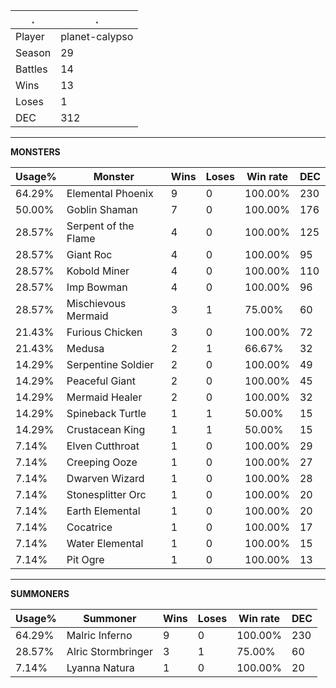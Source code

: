 .|.
|-|-
Player|planet-calypso
Season|29
Battles|14
Wins|13
Loses|1
DEC|312

---
**MONSTERS**

Usage%|Monster|Wins|Loses|Win rate|DEC|
-|-|-|-|-|-|
64.29%|Elemental Phoenix|9|0|100.00%|230|
50.00%|Goblin Shaman|7|0|100.00%|176|
28.57%|Serpent of the Flame|4|0|100.00%|125|
28.57%|Giant Roc|4|0|100.00%|95|
28.57%|Kobold Miner|4|0|100.00%|110|
28.57%|Imp Bowman|4|0|100.00%|96|
28.57%|Mischievous Mermaid|3|1|75.00%|60|
21.43%|Furious Chicken|3|0|100.00%|72|
21.43%|Medusa|2|1|66.67%|32|
14.29%|Serpentine Soldier|2|0|100.00%|49|
14.29%|Peaceful Giant|2|0|100.00%|45|
14.29%|Mermaid Healer|2|0|100.00%|32|
14.29%|Spineback Turtle|1|1|50.00%|15|
14.29%|Crustacean King|1|1|50.00%|15|
7.14%|Elven Cutthroat|1|0|100.00%|29|
7.14%|Creeping Ooze|1|0|100.00%|27|
7.14%|Dwarven Wizard|1|0|100.00%|28|
7.14%|Stonesplitter Orc|1|0|100.00%|20|
7.14%|Earth Elemental|1|0|100.00%|20|
7.14%|Cocatrice|1|0|100.00%|17|
7.14%|Water Elemental|1|0|100.00%|15|
7.14%|Pit Ogre|1|0|100.00%|13|

---
**SUMMONERS**

Usage%|Summoner|Wins|Loses|Win rate|DEC|
-|-|-|-|-|-|
64.29%|Malric Inferno|9|0|100.00%|230|
28.57%|Alric Stormbringer|3|1|75.00%|60|
7.14%|Lyanna Natura|1|0|100.00%|20|
